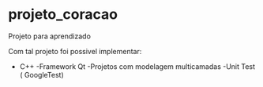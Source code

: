 # projeto_coracao
Projeto para aprendizado

Com tal projeto foi possivel implementar:
  - C++
  -Framework Qt
  -Projetos com modelagem multicamadas
  -Unit Test ( GoogleTest)
  
  
